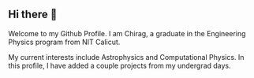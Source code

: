 ## Hi there 👋

Welcome to my Github Profile. I am Chirag, a graduate in the Engineering Physics program from NIT Calicut. 

My current interests include Astrophysics and Computational Physics. In this profile, I have added a couple projects from my undergrad days.
